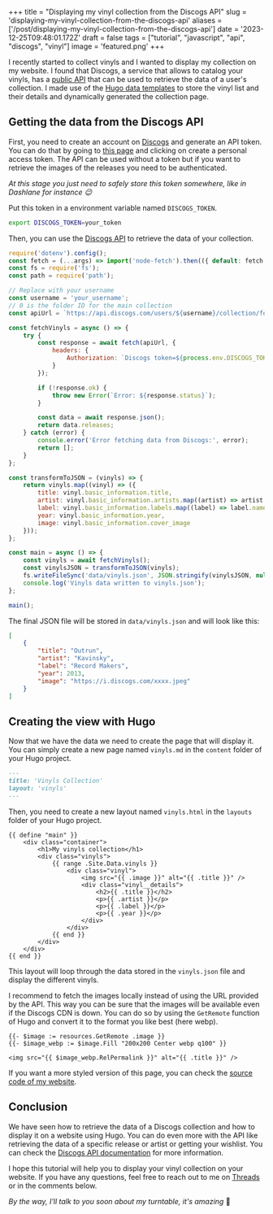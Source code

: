 +++
title = "Displaying my vinyl collection from the Discogs API"
slug = 'displaying-my-vinyl-collection-from-the-discogs-api'
aliases = ['/post/displaying-my-vinyl-collection-from-the-discogs-api']
date = '2023-12-25T09:48:01.172Z'
draft = false
tags = ["tutorial", "javascript", "api", "discogs", "vinyl"]
image = 'featured.png'
+++

I recently started to collect vinyls and I wanted to display my collection on my website. I found that Discogs, a service that allows to catalog your vinyls, has a [public API](https://www.discogs.com/developers/) that can be used to retrieve the data of a user's collection. I made use of the [Hugo data templates](https://gohugo.io/templates/data-templates/) to store the vinyl list and their details and dynamically generated the collection page.

## Getting the data from the Discogs API

First, you need to create an account on [Discogs](https://www.discogs.com/) and generate an API token. You can do that by going to [this page](https://www.discogs.com/settings/developers) and clicking on create a personal access token. The API can be used without a token but if you want to retrieve the images of the releases you need to be authenticated.

_At this stage you just need to safely store this token somewhere, like in Dashlane for instance 😉_

Put this token in a environment variable named `DISCOGS_TOKEN`.

```bash
export DISCOGS_TOKEN=your_token
```

Then, you can use the [Discogs API](https://www.discogs.com/developers/) to retrieve the data of your collection.

```js
require('dotenv').config();
const fetch = (...args) => import('node-fetch').then(({ default: fetch }) => fetch(...args));
const fs = require('fs');
const path = require('path');

// Replace with your username
const username = 'your_username';
// 0 is the folder ID for the main collection
const apiUrl = `https://api.discogs.com/users/${username}/collection/folders/0/releases`;

const fetchVinyls = async () => {
    try {
        const response = await fetch(apiUrl, {
            headers: {
                Authorization: `Discogs token=${process.env.DISCOGS_TOKEN}`
            }
        });

        if (!response.ok) {
            throw new Error(`Error: ${response.status}`);
        }

        const data = await response.json();
        return data.releases;
    } catch (error) {
        console.error('Error fetching data from Discogs:', error);
        return [];
    }
};

const transformToJSON = (vinyls) => {
    return vinyls.map((vinyl) => ({
        title: vinyl.basic_information.title,
        artist: vinyl.basic_information.artists.map((artist) => artist.name).join(', '),
        label: vinyl.basic_information.labels.map((label) => label.name).join(', '),
        year: vinyl.basic_information.year,
        image: vinyl.basic_information.cover_image
    }));
};

const main = async () => {
    const vinyls = await fetchVinyls();
    const vinylsJSON = transformToJSON(vinyls);
    fs.writeFileSync('data/vinyls.json', JSON.stringify(vinylsJSON, null, 4));
    console.log('Vinyls data written to vinyls.json');
};

main();
```

The final JSON file will be stored in `data/vinyls.json` and will look like this:

```json
[
    {
        "title": "Outrun",
        "artist": "Kavinsky",
        "label": "Record Makers",
        "year": 2013,
        "image": "https://i.discogs.com/xxxx.jpeg"
    }
]
```

## Creating the view with Hugo

Now that we have the data we need to create the page that will display it.
You can simply create a new page named `vinyls.md` in the `content` folder of your Hugo project.

```md
---
title: 'Vinyls Collection'
layout: 'vinyls'
---
```

Then, you need to create a new layout named `vinyls.html` in the `layouts` folder of your Hugo project.

```go-html-template
{{ define "main" }}
    <div class="container">
        <h1>My vinyls collection</h1>
        <div class="vinyls">
            {{ range .Site.Data.vinyls }}
                <div class="vinyl">
                    <img src="{{ .image }}" alt="{{ .title }}" />
                    <div class="vinyl__details">
                        <h2>{{ .title }}</h2>
                        <p>{{ .artist }}</p>
                        <p>{{ .label }}</p>
                        <p>{{ .year }}</p>
                    </div>
                </div>
            {{ end }}
        </div>
    </div>
{{ end }}
```

This layout will loop through the data stored in the `vinyls.json` file and display the different vinyls.

I recommend to fetch the images locally instead of using the URL provided by the API. This way you can be sure that the images will be available even if the Discogs CDN is down. You can do so by using the `GetRemote` function of Hugo and convert it to the format you like best (here webp).

```go-html-template
{{- $image := resources.GetRemote .image }}
{{- $image_webp := $image.Fill "200x200 Center webp q100" }}

<img src="{{ $image_webp.RelPermalink }}" alt="{{ .title }}" />
```

If you want a more styled version of this page, you can check the [source code of my website](https://github.com/Mikescops/pixelswap/blob/main/themes/pixelswap-theme/layouts/_default/vinyls.html).

## Conclusion

We have seen how to retrieve the data of a Discogs collection and how to display it on a website using Hugo.
You can do even more with the API like retrieving the data of a specific release or artist or getting your wishlist. You can check the [Discogs API documentation](https://www.discogs.com/developers/) for more information.

I hope this tutorial will help you to display your vinyl collection on your website. If you have any questions, feel free to reach out to me on [Threads](https://threads.net/@corentin.mrs) or in the comments below.

_By the way, I'll talk to you soon about my turntable, it's amazing_ 🤫
